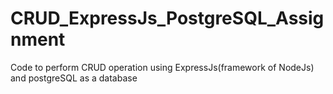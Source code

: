 # CRUD_ExpressJs_PostgreSQL_Assignment
Code to perform CRUD operation using ExpressJs(framework of NodeJs) and postgreSQL as a database 
